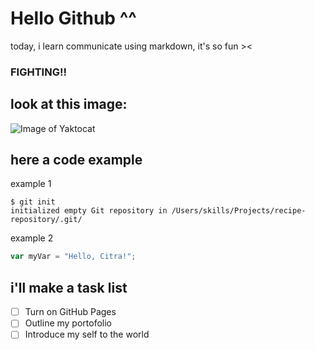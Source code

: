 # Hello Github ^^
today, i learn communicate using markdown, it's so fun ><

### FIGHTING!!

## look at this image:
![Image of Yaktocat](https://octodex.github.com/images/yaktocat.png)

## here a code example
example 1
```
$ git init
initialized empty Git repository in /Users/skills/Projects/recipe-repository/.git/
```
example 2
``` javascript
var myVar = "Hello, Citra!";
```

## i'll make a task list
- [ ] Turn on GitHub Pages
- [ ] Outline my portofolio
- [ ] Introduce my self to the world
